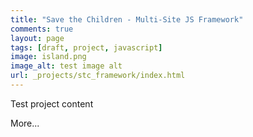 ```yaml
---
title: "Save the Children - Multi-Site JS Framework"
comments: true
layout: page
tags: [draft, project, javascript]
image: island.png
image_alt: test image alt
url: _projects/stc_framework/index.html
---
```


Test project content

More...
